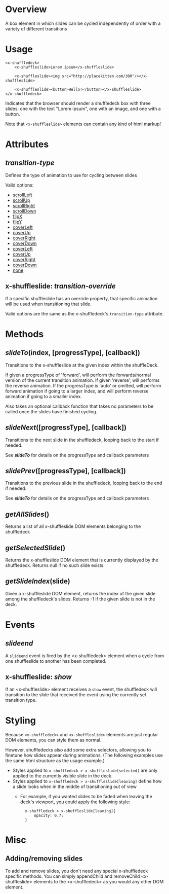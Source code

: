 # Overview
A box element in which slides can be cycled independently of order with a variety of different transitions

# Usage

    <x-shuffledeck>
        <x-shuffleslide>Lorem ipsum</x-shuffleslide>
        
        <x-shuffleslide><img src="http://placekitten.com/300"/></x-shuffleslide>
        
        <x-shuffleslide><button>Hello!</button></x-shuffleslide>
    </x-shuffledeck>
    
Indicates that the browser should render a shuffledeck box with three slides: one with
the text "Lorem ipsum", one with an image, and one with a button.

Note that `<x-shuffleslide>` elements can contain any kind of html markup!

# Attributes

## ___transition-type___

Defines the type of animation to use for cycling between slides

Valid options:

* [scrollLeft](demo/transition_type_gifs/scrollLeft.gif)
* [scrollUp](demo/transition_type_gifs/scrollUp.gif)
* [scrollRight](demo/transition_type_gifs/scrollRight.gif)
* [scrollDown](demo/transition_type_gifs/scrollDown.gif)
* [flipX](demo/transition_type_gifs/flipX.gif)
* [flipY](demo/transition_type_gifs/flipY.gif)
* [coverLeft](demo/transition_type_gifs/coverLeft.gif)
* [coverUp](demo/transition_type_gifs/coverUp.gif)
* [coverRight](demo/transition_type_gifs/coverRight.gif)
* [coverDown](demo/transition_type_gifs/coverDown.gif)
* [coverLeft](demo/transition_type_gifs/coverLeft.gif)
* [coverUp](demo/transition_type_gifs/coverUp.gif)
* [coverRight](demo/transition_type_gifs/coverRight.gif)
* [coverDown](demo/transition_type_gifs/coverDown.gif)
* [none](demo/transition_type_gifs/none.gif)

## x-shuffleslide: ___transition-override___

If a specific shuffleslide has an override property, that specific animation will be used when transitioning that slide.

Valid options are the same as the x-shuffledeck's `transition-type` attribute.

# Methods

## ___slideTo___(index, [progressType], [callback])

Transitions to the x-shuffleslide at the given index within the shuffleDeck. 

If given a progressType of 'forward', will perform the forwards/normal version of the current transition animation. 
If given 'reverse', will performs the reverse animation. 
If the progressType is 'auto' or omitted, will perform forward animation if going to a larger index, and will perform reverse animation if going to a smaller index. 

Also takes an optional callback function that takes no parameters to be called once the slides have finished cycling.

## ___slideNext___([progressType], [callback])

Transitions to the next slide in the shuffledeck, looping back to the start if needed.

See ___slideTo___ for details on the progressType and callback parameters

## ___slidePrev___([progressType], [callback])

Transitions to the previous slide in the shuffledeck, looping back to the end if needed.

See ___slideTo___ for details on the progressType and callback parameters

## ___getAllSlides___()

Returns a list of all x-shuffleslide DOM elements belonging to the shuffledeck

## ___getSelectedSlide___()

Returns the x-shuffleslide DOM element that is currently displayed by the shuffledeck. Returns null if no such slide exists.

## ___getSlideIndex___(slide)

Given a x-shuffleslide DOM element, returns the index of the given slide among the shuffledeck's slides. Returns -1 if the given slide is not in the deck.

# Events

## ___slideend___

A `slideend` event is fired by the &lt;x-shuffledeck&gt; element when a cycle from one shuffleslide to another has been completed.

##  x-shuffleslide: ___show___

If an &lt;x-shuffleslide&gt; element receives a `show` event, the shuffledeck will transition to the slide that received the event using the currently set transition type.


# Styling

Because `<x-shuffledeck>` and `<x-shuffleslide>` elements are just regular DOM elements,
you can style them as normal.

However, shuffledecks also add some extra selectors, allowing you to finetune how slides
appear during animations. (The following examples use the same html structure as the usage example.)

* Styles applied to `x-shuffledeck > x-shuffleslide[selected]` are only applied to the currently visible slide in the deck.
* Styles applied to `x-shuffledeck > x-shuffleslide[leaving]` define how a slide looks when in the middle of transitioning out of view
    - For example, if you wanted slides to be faded when leaving the deck's viewport, you could apply the following style:
            
            x-shuffledeck > x-shuffleslide[leaving]{
                opacity: 0.7;
            }


# Misc

## Adding/removing slides

To add and remove slides, you don't need any special x-shuffledeck specific methods. You can simply appendChild and removeChild &lt;x-shuffleslide&gt;
elements to the &lt;x-shuffledeck&gt; as you would any other DOM element.
